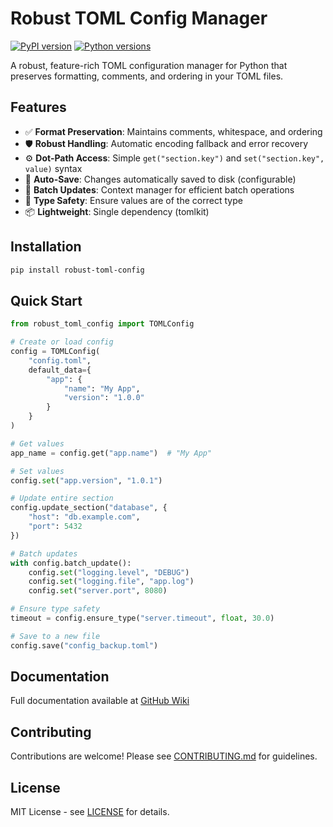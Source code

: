 # Robust TOML Config Manager

[![PyPI version](https://img.shields.io/pypi/v/robust-toml-config.svg)](https://pypi.org/project/robust-toml-config/)
[![Python versions](https://img.shields.io/pypi/pyversions/robust-toml-config.svg)](https://pypi.org/project/robust-toml-config/)

A robust, feature-rich TOML configuration manager for Python that preserves 
formatting, comments, and ordering in your TOML files.

## Features

- ✅ **Format Preservation**: Maintains comments, whitespace, and ordering
- 🛡️ **Robust Handling**: Automatic encoding fallback and error recovery
- ⚙️ **Dot-Path Access**: Simple `get("section.key")` and `set("section.key", value)` syntax
- 💾 **Auto-Save**: Changes automatically saved to disk (configurable)
- 🔄 **Batch Updates**: Context manager for efficient batch operations
- 🧪 **Type Safety**: Ensure values are of the correct type
- 📦 **Lightweight**: Single dependency (tomlkit)

## Installation

```bash
pip install robust-toml-config
```

## Quick Start

```python
from robust_toml_config import TOMLConfig

# Create or load config
config = TOMLConfig(
    "config.toml",
    default_data={
        "app": {
            "name": "My App",
            "version": "1.0.0"
        }
    }
)

# Get values
app_name = config.get("app.name")  # "My App"

# Set values
config.set("app.version", "1.0.1")

# Update entire section
config.update_section("database", {
    "host": "db.example.com",
    "port": 5432
})

# Batch updates
with config.batch_update():
    config.set("logging.level", "DEBUG")
    config.set("logging.file", "app.log")
    config.set("server.port", 8080)

# Ensure type safety
timeout = config.ensure_type("server.timeout", float, 30.0)

# Save to a new file
config.save("config_backup.toml")
```

## Documentation

Full documentation available at [GitHub Wiki](https://github.com/yourusername/robust-toml-config/wiki)

## Contributing

Contributions are welcome! Please see [CONTRIBUTING.md](CONTRIBUTING.md) for guidelines.

## License

MIT License - see [LICENSE](LICENSE) for details.